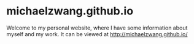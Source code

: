 # michaelzwang.github.io

Welcome to my personal website, where I have some information about myself and my work. 
It can be viewed at http://michaelzwang.github.io/

